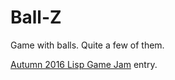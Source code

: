 # Ball-Z

Game with balls. Quite a few of them.

[Autumn 2016 Lisp Game Jam](https://itch.io/jam/autumn-2016-lisp-game-jam) entry.
